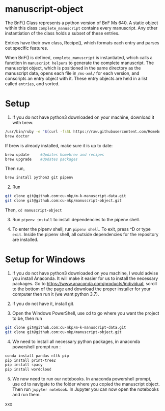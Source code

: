 # manuscript-object

The BnF() Class represents a python version of BnF Ms 640. A static object within this class `complete_manuscript` contains every manuscript. Any other instantiation of the class holds a subset of these entries. 

Entries have their own class, Recipe(), which formats each entry and parses out specific features. 

When BnF() is defined, `complete_manuscript` is instantiated, which calls a function in `manuscript helpers` to generate the complete manuscript. The manuscript object, which is positioned in the same directory as the manuscript data, opens each file in `/ms-xml/` for each version, and conscripts an entry object with it. These entry objects are held in a list called `entries`, and sorted.

# Setup

1. If you do not have python3 downloaded on your machine, download it with brew. 

```bash
/usr/bin/ruby -e "$(curl -fsSL https://raw.githubusercontent.com/Homebrew/install/master/install)"
brew doctor
```

If brew is already installed, make sure it is up to date:
```bash
brew update     #Updates homebrew and recipes
brew upgrade    #Updates packages
```

Then run,
```bash
brew install python3 git pipenv
```

2. Run 
```bash
git clone git@github.com:cu-mkp/m-k-manuscript-data.git
git clone git@github.com:cu-mkp/manuscript-object.git
```
Then, `cd manuscript-object`

3. Run `pipenv install` to install dependencies to the pipenv shell.

4. To enter the pipenv shell, run `pipenv shell`. To exit, press ^D or type `exit`. Inside the pipenv shell, all outside dependencies for the repository are installed. 

# Setup for Windows

1. If you do not have python3 downloaded on you machine, I would advise you install Anaconda. It will make it easier for us to install the necessary packages. Go to https://www.anaconda.com/products/individual, scroll to the bottom of the page and download the proper installer for your computer then run it (we want python 3.7).

2. If you do not have it, install git.

3. Open the Windows PowerShell, use cd to go where you want the project to be, then run 
```bash
git clone git@github.com:cu-mkp/m-k-manuscript-data.git
git clone git@github.com:cu-mkp/manuscript-object.git
```

4. We need to install all necessary python packages, in anaconda powershell prompt run :
```bash
conda install pandas nltk pip
pip install print-tree2
pip install spacy
pip install wordcloud
```

5. We now need to run our notebooks. In anaconda powershell prompt, use cd to navigate to the folder where you copied the manuscript object. Then run `jupyter notebook`. In Jupyter you can now open the notebooks and run them.

xxx
